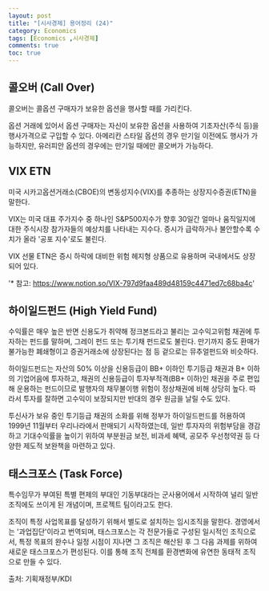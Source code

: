 ```yaml
---
layout: post
title: "[시사경제] 용어정리 (24)"
category: Economics
tags: [Economics ,시사경제]
comments: true
toc: true
---
```

## 콜오버 (Call Over)

콜오버는 콜옵션 구매자가 보유한 옵션을 행사할 때를 가리킨다. 

옵션 거래에 있어서 옵션 구매자는 자신이 보유한 옵션을 사용하여 기초자산(주식 등)을 행사가격으로 구입할 수 있다. 아메리칸 스타일 옵션의 경우 만기일 이전에도 행사가 가능하지만, 유러피안 옵션의 경우에는 만기일 때에만 콜오버가 가능하다.

## VIX ETN

미국 시카고옵션거래소(CBOE)의 변동성지수(VIX)를 추종하는 상장지수증권(ETN)을 말한다.

VIX는 미국 대표 주가지수 중 하나인 S&P500지수가 향후 30일간 얼마나 움직일지에 대한 주식시장 참가자들의 예상치를 나타내는 지수다. 증시가 급락하거나 불안할수록 수치가 올라 '공포 지수'로도 불린다.

VIX 선물 ETN은 증시 하락에 대비한 위험 헤지형 상품으로 유용하며 국내에서도 상장되어 있다.

'* 참고: https://www.notion.so/VIX-797d9faa489d48159c4471ed7c68ba4c'

## 하이일드펀드 (High Yield Fund)

수익률은 매우 높은 반면 신용도가 취약해 정크본드라고 불리는 고수익고위험 채권에 투자하는 펀드를 말하며, 그레이 펀드 또는 투기채 펀드로도 불린다. 만기까지 중도 환매가 불가능한 폐쇄형이고 증권거래소에 상장된다는 점 등 겉으로는 뮤추얼펀드와 비슷하다. 

하이일드펀드는 자산의 50% 이상을 신용등급이 BB+ 이하인 투기등급 채권과 B+ 이하의 기업어음에 투자하고, 채권의 신용등급이 투자부적격(BB+ 이하)인 채권을 주로 편입해 운용하는 펀드이므로 발행자의 채무불이행 위험이 정상채권에 비해 상당히 높다. 따라서 투자를 잘하면 고수익이 보장되지만 반대의 경우 원금을 날릴 수도 있다.

투신사가 보유 중인 투기등급 채권의 소화를 위해 정부가 하이일드펀드를 허용하여 1999년 11월부터 우리나라에서 판매되기 시작하였는데, 일반 투자자의 위험부담을 경감하고 기대수익률을 높이기 위하여 부분원금 보전, 비과세 혜택, 공모주 우선청약권 등 다양한 제도적 보완책을 마련하고 있다.

## 태스크포스 (Task Force)

특수임무가 부여된 특별 편제의 부대인 기동부대라는 군사용어에서 시작하여 널리 일반 조직에도 쓰이게 된 개념이며, 프로젝트 팀이라고도 한다.

조직이 특정 사업목표를 달성하기 위해서 별도로 설치하는 임시조직을 말한다. 경영에서는 '과업집단'이라고 번역되며, 태스크포스는 각 전문가들로 구성된 일시적인 조직으로서, 특정 목표의 완수나 일정 시점이 지나면 그 조직은 해산된 후 그 다음 과제를 위하여 새로운 태스크포스가 편성된다. 이를 통해 조직 전체를 환경변화에 유연한 동태적 조직으로 만들 수 있다.

출처: 기획재정부/KDI